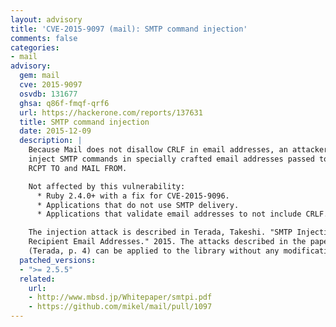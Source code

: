 ```yaml
---
layout: advisory
title: 'CVE-2015-9097 (mail): SMTP command injection'
comments: false
categories:
- mail
advisory:
  gem: mail
  cve: 2015-9097
  osvdb: 131677
  ghsa: q86f-fmqf-qrf6
  url: https://hackerone.com/reports/137631
  title: SMTP command injection
  date: 2015-12-09
  description: |
    Because Mail does not disallow CRLF in email addresses, an attacker can
    inject SMTP commands in specially crafted email addresses passed to
    RCPT TO and MAIL FROM.

    Not affected by this vulnerability:
      * Ruby 2.4.0+ with a fix for CVE-2015-9096.
      * Applications that do not use SMTP delivery.
      * Applications that validate email addresses to not include CRLF.

    The injection attack is described in Terada, Takeshi. "SMTP Injection via
    Recipient Email Addresses." 2015. The attacks described in the paper
    (Terada, p. 4) can be applied to the library without any modification.
  patched_versions:
  - ">= 2.5.5"
  related:
    url:
    - http://www.mbsd.jp/Whitepaper/smtpi.pdf
    - https://github.com/mikel/mail/pull/1097
---
```

